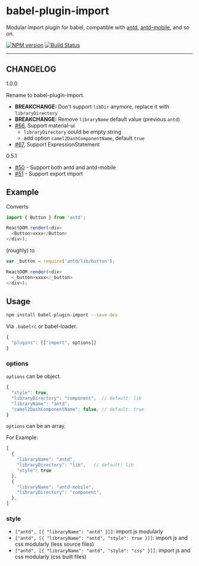 # babel-plugin-import

Modular import plugin for babel, compatible with [antd](https://github.com/ant-design/ant-design), [antd-mobile](https://github.com/ant-design/ant-design-mobile), and so on.

[![NPM version](https://img.shields.io/npm/v/babel-plugin-antd.svg?style=flat)](https://npmjs.org/package/babel-plugin-antd)
[![Build Status](https://img.shields.io/travis/ant-design/babel-plugin-antd.svg?style=flat)](https://travis-ci.org/ant-design/babel-plugin-antd)

----

## CHANGELOG

1.0.0

Rename to babel-plugin-import.

- **BREAKCHANGE:** Don't support `libDir` anymore, replace it with `libraryDirectory`
- **BREAKCHANGE:** Remove `libraryName` default value (previous `antd`)
- [#66](https://github.com/ant-design/babel-plugin-antd/issues/66), Support material-ui
  - `libraryDirectory` could be empty string
  - add option `camel2DashComponentName`, default `true`
- [#67](https://github.com/ant-design/babel-plugin-antd/pull/67), Support ExpressionStatement

0.5.1

- [#50](https://github.com/ant-design/babel-plugin-antd/pull/50) - Support both antd and antd-mobile
- [#51](https://github.com/ant-design/babel-plugin-antd/pull/51) - Support export import

## Example

Converts

```javascript
import { Button } from 'antd';

ReactDOM.render(<div>
  <Button>xxxx</Button>
</div>);
```

(roughly) to

```javascript
var _button = require('antd/lib/button');

ReactDOM.render(<div>
  <_button>xxxx</_button>
</div>);
```

## Usage

```bash
npm install babel-plugin-import --save-dev
```

Via `.babelrc` or babel-loader.

```js
{
  "plugins": [["import", options]]
}
```

### options

`options` can be object.

```javascript
{
  "style": true,
  "libraryDirectory": "component",  // default: lib
  "libraryName": "antd",
  "camel2DashComponentName": false, // default: true
}
```

`options` can be an array.

For Example: 

```javascript
[
  {
    "libraryName": "antd",
    "libraryDirectory": "lib",   // default: lib
    "style": true
  },
  {
    "libraryName": "antd-mobile",
    "libraryDirectory": "component",
  },
]
```

### style

- `["antd", [{ "libraryName": "antd" }]]`: import js modularly
- `["antd", [{ "libraryName": "antd", "style": true }]]`: import js and css modularly (less source files)
- `["antd", [{ "libraryName": "antd", "style": "css" }]]`: import js and css modularly (css built files)
